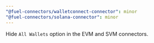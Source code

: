 ```yaml
---
"@fuel-connectors/walletconnect-connector": minor
"@fuel-connectors/solana-connector": minor
---
```


Hide `All Wallets` option in the EVM and SVM connectors.
